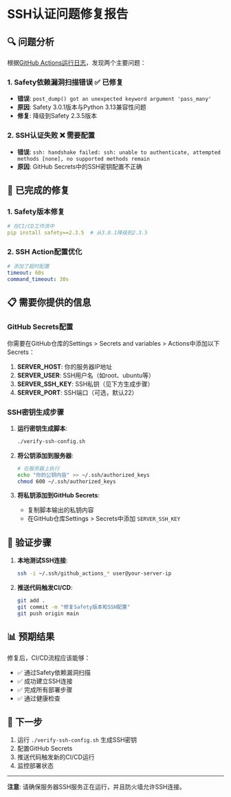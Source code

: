 # SSH认证问题修复报告

## 🔍 问题分析

根据[GitHub Actions运行日志](https://github.com/shinytsing/modeshift_django/actions/runs/17512480078/job/49745919701)，发现两个主要问题：

### 1. Safety依赖漏洞扫描错误 ✅ 已修复
- **错误**: `post_dump() got an unexpected keyword argument 'pass_many'`
- **原因**: Safety 3.0.1版本与Python 3.13兼容性问题
- **修复**: 降级到Safety 2.3.5版本

### 2. SSH认证失败 ❌ 需要配置
- **错误**: `ssh: handshake failed: ssh: unable to authenticate, attempted methods [none], no supported methods remain`
- **原因**: GitHub Secrets中的SSH密钥配置不正确

## 🔧 已完成的修复

### 1. Safety版本修复
```yaml
# 在CI/CD工作流中
pip install safety==2.3.5  # 从3.0.1降级到2.3.5
```

### 2. SSH Action配置优化
```yaml
# 添加了超时配置
timeout: 60s
command_timeout: 30s
```

## 📋 需要你提供的信息

### GitHub Secrets配置
你需要在GitHub仓库的Settings > Secrets and variables > Actions中添加以下Secrets：

1. **SERVER_HOST**: 你的服务器IP地址
2. **SERVER_USER**: SSH用户名（如root、ubuntu等）
3. **SERVER_SSH_KEY**: SSH私钥（见下方生成步骤）
4. **SERVER_PORT**: SSH端口（可选，默认22）

### SSH密钥生成步骤

1. **运行密钥生成脚本**:
   ```bash
   ./verify-ssh-config.sh
   ```

2. **将公钥添加到服务器**:
   ```bash
   # 在服务器上执行
   echo "你的公钥内容" >> ~/.ssh/authorized_keys
   chmod 600 ~/.ssh/authorized_keys
   ```

3. **将私钥添加到GitHub Secrets**:
   - 复制脚本输出的私钥内容
   - 在GitHub仓库Settings > Secrets中添加 `SERVER_SSH_KEY`

## 🚀 验证步骤

1. **本地测试SSH连接**:
   ```bash
   ssh -i ~/.ssh/github_actions_* user@your-server-ip
   ```

2. **推送代码触发CI/CD**:
   ```bash
   git add .
   git commit -m "修复Safety版本和SSH配置"
   git push origin main
   ```

## 📊 预期结果

修复后，CI/CD流程应该能够：
- ✅ 通过Safety依赖漏洞扫描
- ✅ 成功建立SSH连接
- ✅ 完成所有部署步骤
- ✅ 通过健康检查

## 🔄 下一步

1. 运行 `./verify-ssh-config.sh` 生成SSH密钥
2. 配置GitHub Secrets
3. 推送代码触发新的CI/CD运行
4. 监控部署状态

---

**注意**: 请确保服务器SSH服务正在运行，并且防火墙允许SSH连接。
